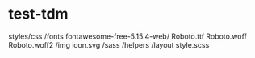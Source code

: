 # test-tdm
styles/css
      /fonts
      fontawesome-free-5.15.4-web/
      Roboto.ttf
      Roboto.woff
      Roboto.woff2
      /img
       icon.svg
      /sass
          /helpers
          /layout
          style.scss
